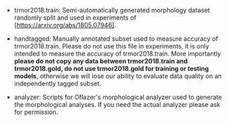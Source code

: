 * trmor2018.train: Semi-automatically generated morphology dataset randomly split and used
  in experiments of [https://arxiv.org/abs/1805.07946].

* handtagged: Manually annotated subset used to measure accuracy of trmor2018.train. Please
  do not use this file in experiments, it is only intended to measure the accuracy of
  trmor2018.train. More importantly **please do not copy any data between trmor2018.train
  and trmor2018.gold, do not use trmor2018.gold for training or testing models**, otherwise
  we will lose our ability to evaluate data quality on an independently tagged subset.
  
* analyzer: Scripts for Oflazer's morphological analyzer used to generate the morphological
  analyses. If you need the actual analyzer please ask for permission.
